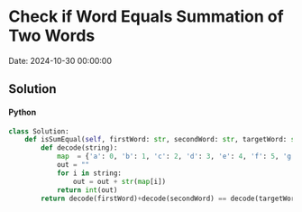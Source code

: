 # Check if Word Equals Summation of Two Words

Date: 2024-10-30 00:00:00

## Solution

#### Python
```python
class Solution:
    def isSumEqual(self, firstWord: str, secondWord: str, targetWord: str) -> bool:
        def decode(string):
            map  = {'a': 0, 'b': 1, 'c': 2, 'd': 3, 'e': 4, 'f': 5, 'g': 6, 'h': 7, 'i': 8, 'j': 9}
            out = ""
            for i in string:
                out = out + str(map[i])
            return int(out)
        return decode(firstWord)+decode(secondWord) == decode(targetWord)
 ```
